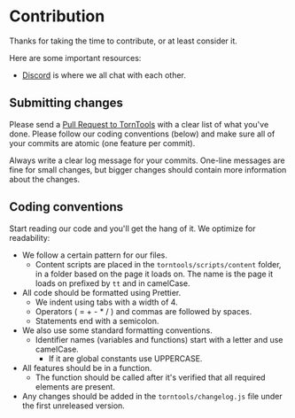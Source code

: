 # Contribution

Thanks for taking the time to contribute, or at least consider it.

Here are some important resources:

* [Discord](https://discord.com/invite/ukyK6f6) is where we all chat with each other.

## Submitting changes

Please send a [Pull Request to TornTools](https://github.com/Mephiles/torntools_extension/pull/new/master) with a clear
list of what you've done. Please follow our coding conventions (below) and make sure all of your commits are atomic (one
feature per commit).

Always write a clear log message for your commits. One-line messages are fine for small changes, but bigger changes
should contain more information about the changes.

## Coding conventions

Start reading our code and you'll get the hang of it. We optimize for readability:

* We follow a certain pattern for our files.
    * Content scripts are placed in the `torntools/scripts/content` folder, in a folder based on the page it loads on.
      The name is the page it loads on prefixed by `tt` and in camelCase.
* All code should be formatted using Prettier.
    * We indent using tabs with a width of 4.
    * Operators ( = + - * / ) and commas are followed by spaces.
    * Statements end with a semicolon.
* We also use some standard formatting conventions.
    * Identifier names (variables and functions) start with a letter and use camelCase.
        * If it are global constants use UPPERCASE.
* All features should be in a function.
    * The function should be called after it's verified that all required elements are present.
* Any changes should be added in the `torntools/changelog.js` file under the first unreleased version.